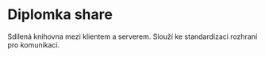 # Diplomka share

Sdílená knihovna mezi klientem a serverem. Slouží ke standardizaci rozhraní pro komunikaci.
